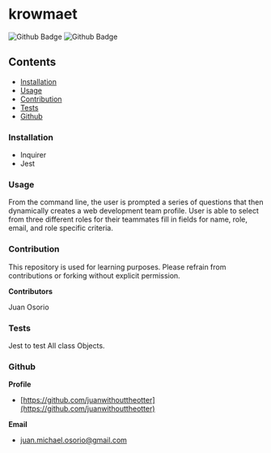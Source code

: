 # krowmaet
![Github Badge](https://img.shields.io/github/languages/top/juanwithouttheotter/krowmaet)
![Github Badge](https://img.shields.io/github/languages/count/juanwithouttheotter/krowmaet?color=green)

## Contents
* [Installation](#Installation)
* [Usage](#Usage)
* [Contribution](#Contribution)
* [Tests](#Tests)
* [Github](#Github)

### Installation
* Inquirer 
* Jest

### Usage

From the command line, the user is prompted a series of questions that then dynamically creates a web development team profile. User is able to select from three different roles for their teammates fill in fields for name, role, email, and role specific criteria.


### Contribution

This repository is used for learning purposes. Please refrain from contributions or forking without explicit permission.

**Contributors**

Juan Osorio

### Tests
Jest to test All class Objects. 

### Github
**Profile**
* [https://github.com/juanwithouttheotter](https://github.com/juanwithouttheotter)

**Email**
* [juan.michael.osorio@gmail.com](juan.michael.osorio@gmail.com)
